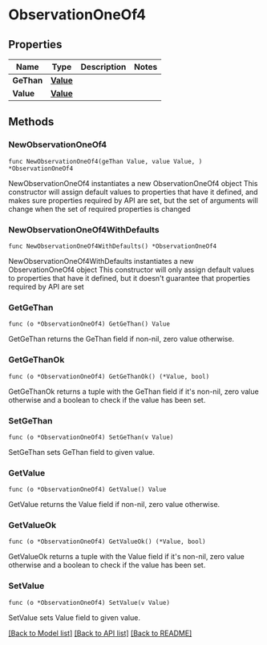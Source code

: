 # ObservationOneOf4

## Properties

Name | Type | Description | Notes
------------ | ------------- | ------------- | -------------
**GeThan** | [**Value**](Value.md) |  | 
**Value** | [**Value**](Value.md) |  | 

## Methods

### NewObservationOneOf4

`func NewObservationOneOf4(geThan Value, value Value, ) *ObservationOneOf4`

NewObservationOneOf4 instantiates a new ObservationOneOf4 object
This constructor will assign default values to properties that have it defined,
and makes sure properties required by API are set, but the set of arguments
will change when the set of required properties is changed

### NewObservationOneOf4WithDefaults

`func NewObservationOneOf4WithDefaults() *ObservationOneOf4`

NewObservationOneOf4WithDefaults instantiates a new ObservationOneOf4 object
This constructor will only assign default values to properties that have it defined,
but it doesn't guarantee that properties required by API are set

### GetGeThan

`func (o *ObservationOneOf4) GetGeThan() Value`

GetGeThan returns the GeThan field if non-nil, zero value otherwise.

### GetGeThanOk

`func (o *ObservationOneOf4) GetGeThanOk() (*Value, bool)`

GetGeThanOk returns a tuple with the GeThan field if it's non-nil, zero value otherwise
and a boolean to check if the value has been set.

### SetGeThan

`func (o *ObservationOneOf4) SetGeThan(v Value)`

SetGeThan sets GeThan field to given value.


### GetValue

`func (o *ObservationOneOf4) GetValue() Value`

GetValue returns the Value field if non-nil, zero value otherwise.

### GetValueOk

`func (o *ObservationOneOf4) GetValueOk() (*Value, bool)`

GetValueOk returns a tuple with the Value field if it's non-nil, zero value otherwise
and a boolean to check if the value has been set.

### SetValue

`func (o *ObservationOneOf4) SetValue(v Value)`

SetValue sets Value field to given value.



[[Back to Model list]](../README.md#documentation-for-models) [[Back to API list]](../README.md#documentation-for-api-endpoints) [[Back to README]](../README.md)


